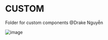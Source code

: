 # CUSTOM
Folder for custom components
@Drake Nguyễn

![image](https://github.com/DrakeNguyenX/CUSTOM/assets/155789927/4854e481-0ac3-42bc-9d7e-d5c8a652c956)
